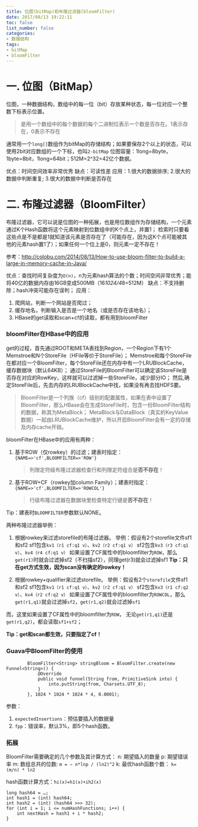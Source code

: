```yaml
---
title: 位图(bitMap)和布隆过滤器(bloomFilter)
date: 2017/08/13 19:22:11
toc: false
list_number: false
categories:
- 数据结构
tags:
- bitMap
- bloomFilter
---
```



# 一. 位图（BitMap）
位图，一种数据结构，数组中的每一位（bit）存放某种状态，每一位对应一个整数下标表示位置。
> 是用一个数组中的每个数据的每个二进制位表示一个数是否存在。1表示存在，0表示不存在

通常用一个`long[]`数组作为bitMap的存储结构；如果要保存2个以上的状态，可以使用2bit对应数组的一个下标，也叫`2-bitMap`
位图容量：1long=8byte，1byte=8bit，1long=64bit；512M=2^32=42亿个数据。

优点：时间空间效率非常优秀
缺点：可读性差
应用：1.很大的数据排序; 2.很大的数据中判断重复; 3.很大的数据中判断是否存在

# 二. 布隆过滤器（BloomFilter）
布隆过滤器，它可以说是位图的一种拓展，也是用位数组作为存储结构，一个元素通过K个Hash函数将这个元素映射到位数组中的K个点上，并置1；
检索时只要看这些点是不是都是1就知道该元素是否存在了（可能存在，因为这K个点可能被其他的元素hash置1了）；如果任何一个位上是0，则元素一定不存在！

参考：http://colobu.com/2014/08/13/How-to-use-bloom-filter-to-build-a-large-in-memory-cache-in-Java/

优点：查找时间复杂度为`O(n)`，n为元素hash算法的个数；时间空间非常优秀；能将40亿的数据内存由16GB变成500MB（16*1024/4*8=512M）
缺点：不支持删除；hash冲突可能存在误判；
应用：
1. 爬网站，判断一个网站是否爬过；
2. 缓存地名，判断输入是否是一个地名（或是否存在该地名）；
3. HBase的get读取和scan+cf的读取，都有用到bloomFilter

### bloomFilter在HBase中的应用
get的过程，首先通过ROOT和META表找到Region，一个Region下有1个Memstroe和N个StoreFile（HFile等价于StoreFile）；
Memstroe和每个StoreFile在都对应一个BloomFilter，每个StoreFile还在内存中有一个LRUBlockCache，缓存数据块（默认64KB）；
通过StoreFile的BloomFilter可以确定该StoreFile是否存在对应的RowKey，这样就可以过滤掉一些StoreFile，减少部分IO；
然后,确定StoreFile后，先去内存的LRUBlockCache中找，如果没有再去找HDFS要。

> BloomFilter是一个列族（cf）级别的配置属性，如果在表中设置了BloomFilter，那么HBase会在生成StoreFile时，包含一份BloomFilter结构的数据，称其为MetaBlock；
> MetaBlock与DataBlock（真实的KeyValue数据）一起由LRUBlockCache维护，所以开启BloomFilter会有一定的存储及内存cache开销。

bloomFilter在HBase中的应用有两种：
1. 基于ROW（仅rowkey）的过滤；建表时指定：`{NAME=>'cf',BLOOMFILTER=>'ROW'}`
    > 列限定符级布隆过滤器检查行和列限定符组合是**否不存在**！

2. 基于ROW+CF（rowkey加column Family）；建表时指定：`{NAME=>'cf',BLOOMFILTER=>'ROWCOL'}`
    > 行级布隆过滤器在数据块里检查特定行键是**否不存在**！

Tip：建表时`BLOOMFILTER`参数默认NONE。

两种布隆过滤器举例：
1. 根据rowkey来过滤storefile的布隆过滤器。 
举例：假设有2个storefile文件sf1和sf2 
sf1包含`kv1（r1 cf:q1 v）`、`kv2（r2 cf:q1 v）`
sf2包含`kv3（r3 cf:q1 v）`、`kv4（r4 cf:q1 v）`
如果设置了CF属性中的bloomfilter为`ROW`，那么`get(r1)`时就会过滤掉sf2（不扫描sf2），同理get(r3)就会过滤掉sf1
**Tip：只在get方式生效，因为scan没有确定的rowkey！**

2. 根据rowkey+qualifier来过滤storefile。
举例：假设有2个`storefile`文件sf1和sf2
sf1包含`kv1（r1 cf:q1 v）`、`kv2（r2 cf:q1 v）` 
sf2包含`kv3（r1 cf:q2 v）`、`kv4（r2 cf:q2 v）`
如果设置了CF属性中的bloomfilter为`ROWCOL`，那么`get(r1,q1)`就会过滤掉`sf2`，`get(r1,q2)`就会过滤掉`sf1`

而，这里如果设置了CF属性中的bloomfilter为`ROW`， 无论`get(r1,q1)`还是`get(r1,q2)`，都会读取`sf1+sf2`； 

**Tip：get和scan都生效，只要指定了cf！**

### Guava中BloomFilter的使用
```
        BloomFilter<String> stringBloom = BloomFilter.create(new Funnel<String>() {
            @Override
            public void funnel(String from, PrimitiveSink into) {
                into.putString(from, Charsets.UTF_8);
            }
        }, 1024 * 1024 * 1024 * 4, 0.0001);
```
参数：
1. `expectedInsertions`：预估要插入的数据量
2. `fpp`：错误率，默认3%，即5个hash函数。

### 拓展
BloomFilter需要确定的几个参数及其计算方式：
n: 期望插入的数量
p: 期望错误率
m: 数组总共的位数: `m = − n*lnp / (ln⁡2)^2`
k: 最优hash函数个数：  `k= (m/n) * ln2`

hash函数计算方式：`hi(x)=h1(x)+ih2(x)`
```
long hash64 = …; 
int hash1 = (int) hash64; 
int hash2 = (int) (hash64 >>> 32);
for (int i = 1; i <= numHashFunctions; i++) {
    int nextHash = hash1 + i * hash2;
}
```
